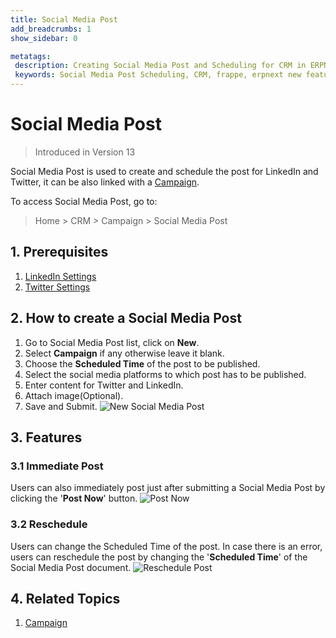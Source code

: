 ```yaml
---
title: Social Media Post
add_breadcrumbs: 1
show_sidebar: 0

metatags:
 description: Creating Social Media Post and Scheduling for CRM in ERPNext
 keywords: Social Media Post Scheduling, CRM, frappe, erpnext new features, erp, open source erp, free erp, security
---
```


# Social Media Post

> Introduced in Version 13

Social Media Post is used to create and schedule the post for LinkedIn and Twitter, it can be also linked with a [Campaign](/docs/v13/user/manual/en/CRM/campaign).

To access Social Media Post, go to:
> Home > CRM > Campaign > Social Media Post

## 1. Prerequisites

1. [LinkedIn Settings](/docs/v13/user/manual/en/CRM/linkedin-settings)
2. [Twitter Settings](/docs/v13/user/manual/en/CRM/twitter-settings)

## 2. How to create a Social Media Post

1. Go to Social Media Post list, click on **New**.
2. Select **Campaign** if any otherwise leave it blank.
3. Choose the **Scheduled Time** of the post to be published.
4. Select the social media platforms to which post has to be published.
5. Enter content for Twitter and LinkedIn.
6. Attach image(Optional).
7. Save and Submit.
![New Social Media Post](/docs/v13/assets/img/crm/social-media-post.png)

## 3. Features

### 3.1 Immediate Post
Users can also immediately post just after submitting a Social Media Post by clicking the '**Post Now**' button.
![Post Now](/docs/v13/assets/img/crm/post-now.png)

### 3.2 Reschedule
Users can change the Scheduled Time of the post. In case there is an error, users can reschedule the post by changing the '**Scheduled Time**' of the Social Media Post document.
![Reschedule Post](/docs/v13/assets/img/crm/reschedule-post.png)

## 4. Related Topics
1. [Campaign](/docs/v13/user/manual/en/CRM/campaign)
